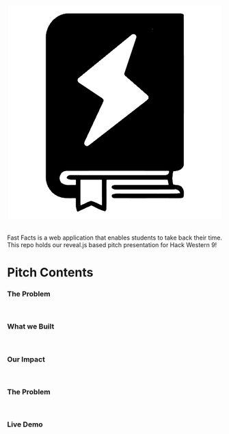 <!--Make a beatiful readme about this presentation -->
<p align="center">
  <a href="https://lblommesteyn.github.io/hw9-pitch/">
  <img src="examples\assets\hw9-logo.png" alt="fast facts" width="500">
  </a>
  <br><br>
</p>

Fast Facts is a web application that enables students to take back their time. This repo holds our reveal.js based pitch presentation for Hack Western 9!

# Pitch Contents

### The Problem 
<br>

### What we Built
<br>

### Our Impact
<br>

### The Problem 
<br>

### Live Demo
<br>

